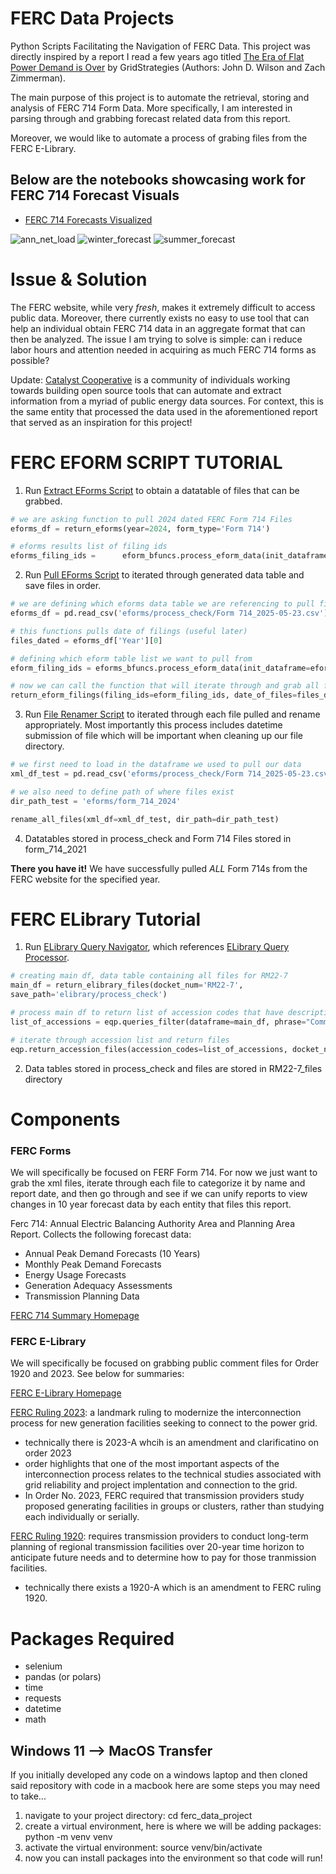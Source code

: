 # FERC Data Projects
Python Scripts Facilitating the Navigation of FERC Data. This project was directly inspired by a report I read a few years ago titled [The Era of Flat Power Demand is Over](https://gridstrategiesllc.com/wp-content/uploads/2023/12/National-Load-Growth-Report-2023.pdf) by GridStrategies (Authors: John D. Wilson and Zach Zimmerman).

The main purpose of this project is to automate the retrieval, storing and analysis of FERC 714 Form Data. More specifically, I am interested in parsing through and grabbing forecast related data from this report. 

Moreover, we would like to automate a process of grabing files from the FERC E-Library. 

## Below are the notebooks showcasing work for FERC 714 Forecast Visuals
- [FERC 714 Forecasts Visualized](eforms/unifying_714.ipynb)

![ann_net_load](readme_figures/ann_net_load.png)
![winter_forecast](readme_figures/winter_forecast.png)
![summer_forecast](readme_figures/summer_forecast.png)

# Issue & Solution
The FERC website, while very *fresh*, makes it extremely difficult to access public data. Moreover, there currently exists no easy to use tool that can help an individual obtain FERC 714 data in an aggregate format that can then be analyzed. The issue I am trying to solve is simple: can i reduce labor hours and attention needed in acquiring as much FERC 714 forms as possible? 

Update: [Catalyst Cooperative](https://github.com/catalyst-cooperative/pudl) is a community of individuals working towards building open source tools that can automate and extract information from a myriad of public energy data sources. For context, this is the same entity that processed the data used in the aforementioned report that served as an inspiration for this project! 

# FERC EFORM SCRIPT TUTORIAL
1. Run [Extract EForms Script](eforms/extract_eforms_available.py) to obtain a datatable of files that can be grabbed.

```python
# we are asking function to pull 2024 dated FERC Form 714 Files
eforms_df = return_eforms(year=2024, form_type='Form 714')

# eforms results list of filing ids
eforms_filing_ids =      eform_bfuncs.process_eform_data(init_dataframe=eforms_df) 
```
2. Run [Pull EForms Script](eforms/pull_eforms_available.py) to iterated through generated data table and save files in order.

```Python
# we are defining which eforms data table we are referencing to pull files
eforms_df = pd.read_csv('eforms/process_check/Form 714_2025-05-23.csv')

# this functions pulls date of filings (useful later)
files_dated = eforms_df['Year'][0]

# defining which eform table list we want to pull from 
eform_filing_ids = eforms_bfuncs.process_eform_data(init_dataframe=eforms_df)

# now we can call the function that will iterate through and grab all files referenced
return_eform_filings(filing_ids=eform_filing_ids, date_of_files=files_dated)
```

3. Run [File Renamer Script](eforms/xml_renamer.py) to iterated through each file pulled and rename appropriately. Most importantly this process includes datetime submission of file which will be important when cleaning up our file directory. 

```Python
# we first need to load in the dataframe we used to pull our data
xml_df_test = pd.read_csv('eforms/process_check/Form 714_2025-05-23.csv')

# we also need to define path of where files exist
dir_path_test = 'eforms/form_714_2024'

rename_all_files(xml_df=xml_df_test, dir_path=dir_path_test)
```
4. Datatables stored in process_check and Form 714 Files stored in form_714_2021

**There you have it!** We have successfully pulled *ALL* Form 714s from the FERC website for the specified year. 

# FERC ELibrary Tutorial
1. Run [ELibrary Query Navigator](elibrary/elibrary_query_navigator.py), which references [ELibrary Query Processor](elibrary/elibrary_query_processor.py). 

```Python
# creating main df, data table containing all files for RM22-7
main_df = return_elibrary_files(docket_num='RM22-7',
save_path='elibrary/process_check')

# process main df to return list of accession codes that have description including the phrase "Comments" 
list_of_accessions = eqp.queries_filter(dataframe=main_df, phrase="Comments", save_folder='elibrary/process_check', docket_num='RM22-7')

# iterate through accession list and return files
eqp.return_accession_files(accession_codes=list_of_accessions, docket_num="RM22-7")
```
2. Data tables stored in process_check and files are stored in RM22-7_files directory

# Components
### FERC Forms 
We will specifically be focused on FERF Form 714. For now we just want to grab the xml files, iterate through each file to categorize it by name and report date, and then go through and see if we can unify reports to view changes in 10 year forecast data by each entity that files this report. 

Ferc 714: Annual Electric Balancing Authority Area and Planning Area Report. Collects the following forecast data:
- Annual Peak Demand Forecasts (10 Years)
- Monthly Peak Demand Forecasts
- Energy Usage Forecasts
- Generation Adequacy Assessments
- Transmission Planning Data

[FERC 714 Summary Homepage](https://www.ferc.gov/industries-data/electric/general-information/electric-industry-forms/form-no-714-annual-electric/overview)


### FERC E-Library
We will specifically be focused on grabbing public comment files for Order 1920 and 2023. See below for summaries:

[FERC E-Library Homepage](https://elibrary.ferc.gov/eLibrary/search)

[FERC Ruling 2023](https://www.ferc.gov/explainer-interconnection-final-rule-2023-A): a landmark ruling to modernize the interconnection process for new generation facilities seeking to connect to the power grid. 
- technically there is 2023-A whcih is an amendment and clarificatino on order 2023
- order highlights that one of the most important aspects of the interconnection process relates to the technical studies associated with grid reliability and project implentation and connection to the grid. 
- In Order No. 2023, FERC required that transmission providers study proposed generating facilities in groups or clusters, rather than studying each individually or serially.

[FERC Ruling 1920](https://www.ferc.gov/news-events/news/ferc-strengthens-order-no-1920-expanded-state-provisions): requires transmission providers to conduct long-term planning of regional transmission facilities over 20-year time horizon to anticipate future needs and to determine how to pay for those tranmission facilities. 
- technically there exists a 1920-A which is an amendment to FERC ruling 1920. 

# Packages Required
- selenium
- pandas (or polars)
- time
- requests
- datetime
- math

## Windows 11 --> MacOS Transfer
If you initially developed any code on a windows laptop and then cloned said repository with code in a macbook here are some steps you may need to take...
1. navigate to your project directory: cd ferc_data_project
2. create a virtual environment, here is where we will be adding packages: python -m venv venv
3. activate the virtual environment: source venv/bin/activate
4. now you can install packages into the environment so that code will run!

